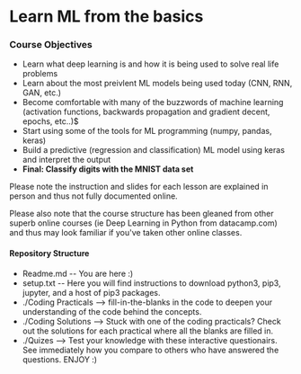 # Learn ML from the basics
### Course Objectives
- Learn what deep learning is and how it is being used to solve real life problems
- Learn about the most preivlent ML models being used today (CNN, RNN, GAN, etc.)
- Become comfortable with many of the buzzwords of machine learning (activation functions, backwards propagation and gradient decent, epochs, etc..)$
- Start using some of the tools for ML programming (numpy, pandas, keras)
- Build a predictive (regression and classification) ML model using keras and interpret the output
- **Final: Classify digits with the MNIST data set**

Please note the instruction and slides for each lesson are explained in person and thus not fully documented online.  

Please also note that the course structure has been gleaned from other superb online courses (ie Deep Learning in Python from datacamp.com) and thus may look familiar if you've taken other online classes.  
#### Repository Structure
- Readme.md
-- You are here :)
- setup.txt
-- Here you will find instructions to download python3, pip3, jupyter, and a host of pip3 packages.
- ./Coding Practicals
--> fill-in-the-blanks in the code to deepen your understanding of the code behind the concepts.
- ./Coding Solutions
--> Stuck with one of the coding practicals? Check out the solutions for each practical where all the blanks are filled in.  
- ./Quizes
--> Test your knowledge with these interactive questionairs. See immediately how you compare to others who have answered the questions.
ENJOY :)


